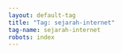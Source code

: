 ```yaml
---
layout: default-tag
title: "Tag: sejarah-internet"
tag-name: sejarah-internet
robots: index
---
```

